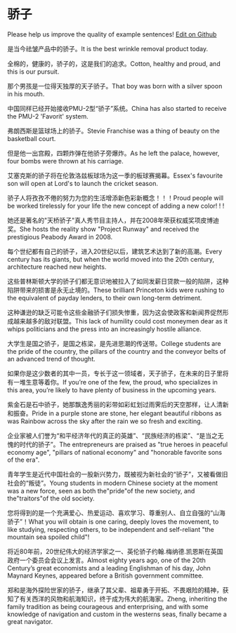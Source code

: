 # 骄子

Please help us improve the quality of example sentences! [Edit on Github](https://github.com/jiyushe/jiyu-example-sentence-source/blob/main/chinese/jiaozi.md)

<p><span class="chinese">是当今祛皱产品中的骄子。</span><span class="english">It is the best wrinkle removal product today.</span></p>

<p><span class="chinese">全棉的，健康的，骄子的，这是我们的追求。</span><span class="english">Cotton, healthy and proud, and this is our pursuit.</span></p>

<p><span class="chinese">那个男孩是一位得天独厚的天子骄子。</span><span class="english">That boy was born with a silver spoon in his mouth.</span></p>

<p><span class="chinese">中国同样已经开始接收PMU-2型“骄子”系统。</span><span class="english">China has also started to receive the PMU-2 'Favorit' system.</span></p>

<p><span class="chinese">弗朗西斯是篮球场上的骄子。</span><span class="english">Stevie Franchise was a thing of beauty on the basketball court.</span></p>

<p><span class="chinese">但是他一出宫殿，四颗炸弹在他骄子旁爆炸。</span><span class="english">As he left the palace, however, four bombs were thrown at his carriage.</span></p>

<p><span class="chinese">艾塞克斯的骄子将在伦敦洛兹板球场为这一季的板球赛揭幕。</span><span class="english">Essex's favourite son will open at Lord's to launch the cricket season.</span></p>

<p><span class="chinese">骄子人将孜孜不倦的努力为您的生活增添新色彩新概念！！！</span><span class="english">Proud people will be worked tirelessly for your life the new concept of adding a new color! ! !</span></p>

<p><span class="chinese">她还是著名的"天桥骄子"真人秀节目主持人，并在2008年荣获权威奖项皮博迪奖。</span><span class="english">She hosts the reality show "Project Runway" and received the prestigious Peabody Award in 2008.</span></p>

<p><span class="chinese">每个世纪都有自己的骄子，进入20世纪以后，建筑艺术达到了新的高潮。</span><span class="english">Every century has its giants, but when the world moved into the 20th century, architecture reached new heights.</span></p>

<p><span class="chinese">这些普林斯顿大学的骄子们都无意识地被拉入了如同发薪日贷款一般的陷阱，这种陷阱带来的损害是永无止境的。</span><span class="english">These brilliant Princeton kids were rushing to the equivalent of payday lenders, to their own long-term detriment.</span></p>

<p><span class="chinese">这种谦逊的缺乏可能令这些金融骄子们损失惨重，因为这会使政客和新闻界促然形成越来越多的敌对联盟。</span><span class="english">This lack of humility could cost moneymen dear as it whips politicians and the press into an increasingly hostile alliance.</span></p>

<p><span class="chinese">大学生是国之骄子，是国之栋梁，是先进思潮的传送带。</span><span class="english">College students are the pride of the country, the pillars of the country and the conveyor belts of an advanced trend of thought.</span></p>

<p><span class="chinese">如果你是这少数者的其中一员，专长于这一领域者，天子骄子，在未来的日子里将有一堆生意等着你。</span><span class="english">If you’re one of the few, the proud, who specializes in this area, you’re likely to have plenty of business in the upcoming years.</span></p>

<p><span class="chinese">紫金石是石中骄子，她那飘逸秀丽的彩带如彩虹划过雨霁后的天空那样，让人清新和振奋。</span><span class="english">Pride in a purple stone are stone, her elegant beautiful ribbons as was Rainbow across the sky after the rain we so fresh and exciting.</span></p>

<p><span class="chinese">企业家被人们誉为“和平经济年代的真正的英雄”、“民族经济的栋梁”、“是当之无愧的时代的骄子”。</span><span class="english">The entrepreneurs are praised as "true heroes in peaceful economy age", "pillars of national economy" and "honorable favorite sons of the era".</span></p>

<p><span class="chinese">青年学生是近代中国社会的一股新兴势力，既被视为新社会的“骄子”，又被看做旧社会的“叛徒”。</span><span class="english">Young students in modern Chinese society at the moment was a new force, seen as both the"pride"of the new society, and the"traitors"of the old society.</span></p>

<p><span class="chinese">您将得到的是一个充满爱心、热爱运动、喜欢学习、尊重别人、自立自强的“山海骄子”！</span><span class="english">What you will obtain is one caring, deeply loves the movement, to like studying, respecting others, to be independent and self-reliant "the mountain sea spoiled child"!</span></p>

<p><span class="chinese">将近80年前，20世纪伟大的经济学家之一、英伦骄子约翰.梅纳德.凯恩斯在英国政府一个委员会会议上发言。</span><span class="english">Almost eighty years ago, one of the 20th Century’s great economists and a leading Englishman of his day, John Maynard Keynes, appeared before a British government committee.</span></p>

<p><span class="chinese">郑和是海外探险世家的骄子，继承了其父辈、祖辈勇于开拓、不畏艰险的精神，获知了有关西洋的风物和航海知识，终于成为伟大的航海家。</span><span class="english">Zheng, inheriting the family tradition as being courageous and enterprising, and with some knowledge of navigation and custom in the westerns seas, finally became a great navigator.</span></p>

